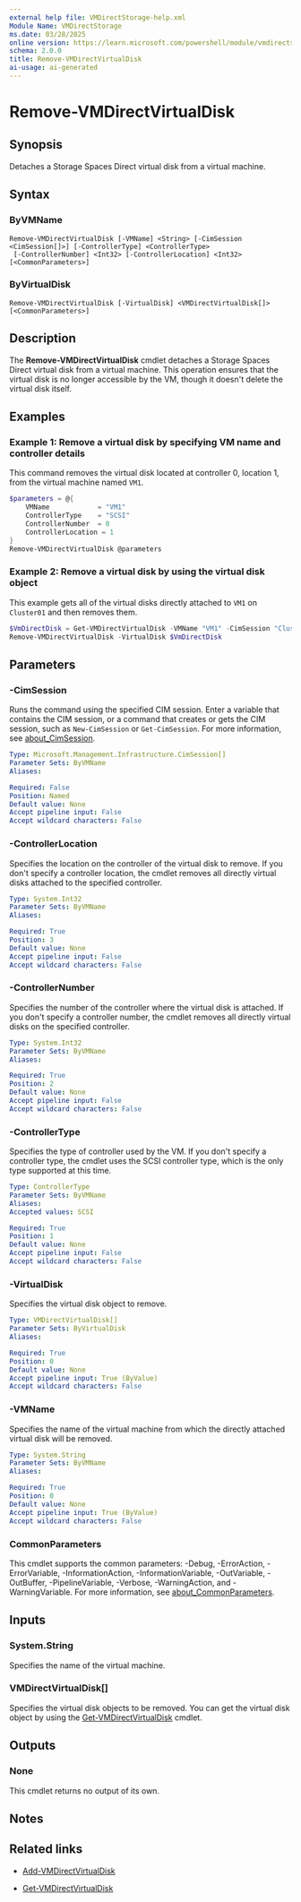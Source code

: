 ```yaml
---
external help file: VMDirectStorage-help.xml
Module Name: VMDirectStorage
ms.date: 03/28/2025
online version: https://learn.microsoft.com/powershell/module/vmdirectstorage/remove-vmdirectvirtualdisk?view=windowsserver2025-ps&wt.mc_id=ps-gethelp
schema: 2.0.0
title: Remove-VMDirectVirtualDisk
ai-usage: ai-generated
---
```


# Remove-VMDirectVirtualDisk

## Synopsis

Detaches a Storage Spaces Direct virtual disk from a virtual machine.

## Syntax

### ByVMName

```
Remove-VMDirectVirtualDisk [-VMName] <String> [-CimSession <CimSession[]>] [-ControllerType] <ControllerType>
 [-ControllerNumber] <Int32> [-ControllerLocation] <Int32> [<CommonParameters>]
```

### ByVirtualDisk

```
Remove-VMDirectVirtualDisk [-VirtualDisk] <VMDirectVirtualDisk[]> [<CommonParameters>]
```

## Description

The **Remove-VMDirectVirtualDisk** cmdlet detaches a Storage Spaces Direct virtual disk from a
virtual machine. This operation ensures that the virtual disk is no longer accessible by the VM,
though it doesn't delete the virtual disk itself.

## Examples

### Example 1: Remove a virtual disk by specifying VM name and controller details

This command removes the virtual disk located at controller 0, location 1, from the virtual machine
named `VM1`.

```powershell
$parameters = @{
    VMName            = "VM1"
    ControllerType    = "SCSI"
    ControllerNumber  = 0
    ControllerLocation = 1
}
Remove-VMDirectVirtualDisk @parameters
```

### Example 2: Remove a virtual disk by using the virtual disk object

This example gets all of the virtual disks directly attached to `VM1` on `Cluster01` and then
removes them.

```powershell
$VmDirectDisk = Get-VMDirectVirtualDisk -VMName "VM1" -CimSession "Cluster01"
Remove-VMDirectVirtualDisk -VirtualDisk $VmDirectDisk
```

## Parameters

### -CimSession

Runs the command using the specified CIM session. Enter a variable that contains the CIM session, or
a command that creates or gets the CIM session, such as `New-CimSession` or `Get-CimSession`. For
more information, see
[about_CimSession](/powershell/module/microsoft.powershell.core/about/about_cimsession).

```yaml
Type: Microsoft.Management.Infrastructure.CimSession[]
Parameter Sets: ByVMName
Aliases:

Required: False
Position: Named
Default value: None
Accept pipeline input: False
Accept wildcard characters: False
```

### -ControllerLocation

Specifies the location on the controller of the virtual disk to remove. If you don't specify a
controller location, the cmdlet removes all directly virtual disks attached to the specified
controller.

```yaml
Type: System.Int32
Parameter Sets: ByVMName
Aliases:

Required: True
Position: 3
Default value: None
Accept pipeline input: False
Accept wildcard characters: False
```

### -ControllerNumber

Specifies the number of the controller where the virtual disk is attached. If you don't specify a
controller number, the cmdlet removes all directly virtual disks on the specified controller.

```yaml
Type: System.Int32
Parameter Sets: ByVMName
Aliases:

Required: True
Position: 2
Default value: None
Accept pipeline input: False
Accept wildcard characters: False
```

### -ControllerType

Specifies the type of controller used by the VM. If you don't specify a controller type, the cmdlet
uses the SCSI controller type, which is the only type supported at this time.

```yaml
Type: ControllerType
Parameter Sets: ByVMName
Aliases:
Accepted values: SCSI

Required: True
Position: 1
Default value: None
Accept pipeline input: False
Accept wildcard characters: False
```

### -VirtualDisk

Specifies the virtual disk object to remove.

```yaml
Type: VMDirectVirtualDisk[]
Parameter Sets: ByVirtualDisk
Aliases:

Required: True
Position: 0
Default value: None
Accept pipeline input: True (ByValue)
Accept wildcard characters: False
```

### -VMName

Specifies the name of the virtual machine from which the directly attached virtual disk will be
removed.

```yaml
Type: System.String
Parameter Sets: ByVMName
Aliases:

Required: True
Position: 0
Default value: None
Accept pipeline input: True (ByValue)
Accept wildcard characters: False
```

### CommonParameters

This cmdlet supports the common parameters: -Debug, -ErrorAction, -ErrorVariable,
-InformationAction, -InformationVariable, -OutVariable, -OutBuffer, -PipelineVariable, -Verbose,
-WarningAction, and -WarningVariable. For more information, see
[about_CommonParameters](http://go.microsoft.com/fwlink/?LinkID=113216).

## Inputs

### System.String

Specifies the name of the virtual machine.

### VMDirectVirtualDisk[]

Specifies the virtual disk objects to be removed. You can get the virtual disk object by using the
[Get-VMDirectVirtualDisk](Get-VMDirectVirtualDisk.md) cmdlet.

## Outputs

### None

This cmdlet returns no output of its own.

## Notes

## Related links

- [Add-VMDirectVirtualDisk](Add-VMDirectVirtualDisk.md)

- [Get-VMDirectVirtualDisk](Get-VMDirectVirtualDisk.md)
